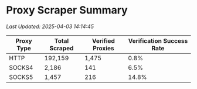 # Proxy Scraper Summary

_Last Updated: 2025-04-03 14:14:45_

| Proxy Type | Total Scraped | Verified Proxies | Verification Success Rate |
|------------|--------------|------------------|--------------------------|
| HTTP | 192,159 | 1,475 | 0.8% |
| SOCKS4 | 2,186 | 141 | 6.5% |
| SOCKS5 | 1,457 | 216 | 14.8% |
